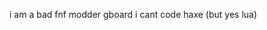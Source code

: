 i am a bad fnf modder
gboard
i cant code haxe (but yes lua)

<!---
VicDash78/VicDash78 is a ✨ special ✨ repository because its `README.md` (this file) appears on your GitHub profile.
You can click the Preview link to take a look at your changes.
--->
